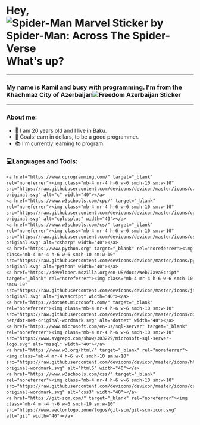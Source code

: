 <h1 align="left">Hey,<img src="https://media4.giphy.com/media/1r8YvFB47nAsAy36mp/giphy.gif?cid=ecf05e47alcbthawoq47e96qi1yu15fqyew94vhk5kcxfrz2&amp;ep=v1_stickers_search&amp;rid=giphy.gif&amp;ct=s" alt="Spider-Man Marvel Sticker by Spider-Man: Across The Spider-Verse" style="height: 45;  left: 0px; top: 0px;"> What's up? </h1>
<hr>
<h3 align="left">My name is Kamil and busy with programming. I'm from the Khachmaz City of Azerbaijan<img src="https://media4.giphy.com/media/v1.Y2lkPTc5MGI3NjExMjVlMzA5YTdjNjRlMzZiZmZjZWE2Y2UyMzQ0NjUwZWQxZmE3NTZlMCZlcD12MV9pbnRlcm5hbF9naWZzX2dpZklkJmN0PXM/zW2izzVfdRI2lITcuk/giphy.gif" alt="Freedom Azerbaijan Sticker" style="height:30; left: 0px; top: 0px;">
</h3>


<hr>

<h3 align="left">About me:</h3>
<p align="left">
<ul>
    <li>🎲 I am 20 years old and I live in Baku.</li>
    <li>🎯 Goals: earn in dollars, to be a good programmer.</li>
    <li>📚 I'm currently learning to program.</li>
</ul>
</p>

<h3 align="left"><g-emoji class="g-emoji" alias="computer" fallback-src="https://github.githubassets.com/images/icons/emoji/unicode/1f4bb.png">💻</g-emoji>Languages and Tools:</h3>

<p align="left"> 

    <a href="https://www.cprogramming.com/" target="_blank" rel="noreferrer"><img class="mb-4 mr-4 h-6 w-6 sm:h-10 sm:w-10" src="https://raw.githubusercontent.com/devicons/devicon/master/icons/c/c-original.svg" alt="c" width="40"></a>
    <a href="https://www.w3schools.com/cpp/" target="_blank" rel="noreferrer"><img class="mb-4 mr-4 h-6 w-6 sm:h-10 sm:w-10" src="https://raw.githubusercontent.com/devicons/devicon/master/icons/cplusplus/cplusplus-original.svg" alt="cplusplus" width="40"></a>
    <a href="https://www.w3schools.com/cs/" target="_blank" rel="noreferrer"><img class="mb-4 mr-4 h-6 w-6 sm:h-10 sm:w-10" src="https://raw.githubusercontent.com/devicons/devicon/master/icons/csharp/csharp-original.svg" alt="csharp" width="40"></a>
    <a href="https://www.python.org" target="_blank" rel="noreferrer"><img class="mb-4 mr-4 h-6 w-6 sm:h-10 sm:w-10" src="https://raw.githubusercontent.com/devicons/devicon/master/icons/python/python-original.svg" alt="python" width="40"></a>
    <a href="https://developer.mozilla.org/en-US/docs/Web/JavaScript" target="_blank" rel="noreferrer"><img class="mb-4 mr-4 h-6 w-6 sm:h-10 sm:w-10" src="https://raw.githubusercontent.com/devicons/devicon/master/icons/javascript/javascript-original.svg" alt="javascript" width="40"></a>
    <a href="https://dotnet.microsoft.com/" target="_blank" rel="noreferrer"><img class="mb-4 mr-4 h-6 w-6 sm:h-10 sm:w-10" src="https://raw.githubusercontent.com/devicons/devicon/master/icons/dot-net/dot-net-original-wordmark.svg" alt="dotnet" width="40"></a>
    <a href="https://www.microsoft.com/en-us/sql-server" target="_blank" rel="noreferrer"><img class="mb-4 mr-4 h-6 w-6 sm:h-10 sm:w-10" src="https://www.svgrepo.com/show/303229/microsoft-sql-server-logo.svg" alt="mssql" width="40"></a>
    <a href="https://www.w3.org/html/" target="_blank" rel="noreferrer"><img class="mb-4 mr-4 h-6 w-6 sm:h-10 sm:w-10" src="https://raw.githubusercontent.com/devicons/devicon/master/icons/html5/html5-original-wordmark.svg" alt="html5" width="40"></a>
    <a href="https://www.w3schools.com/css/" target="_blank" rel="noreferrer"><img class="mb-4 mr-4 h-6 w-6 sm:h-10 sm:w-10" src="https://raw.githubusercontent.com/devicons/devicon/master/icons/css3/css3-original-wordmark.svg" alt="css3" width="40"></a>
    <a href="https://git-scm.com/" target="_blank" rel="noreferrer"><img class="mb-4 mr-4 h-6 w-6 sm:h-10 sm:w-10" src="https://www.vectorlogo.zone/logos/git-scm/git-scm-icon.svg" alt="git" width="40"></a> 

</p>
